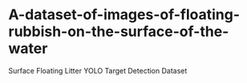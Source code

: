 # A-dataset-of-images-of-floating-rubbish-on-the-surface-of-the-water
Surface Floating Litter YOLO Target Detection Dataset
